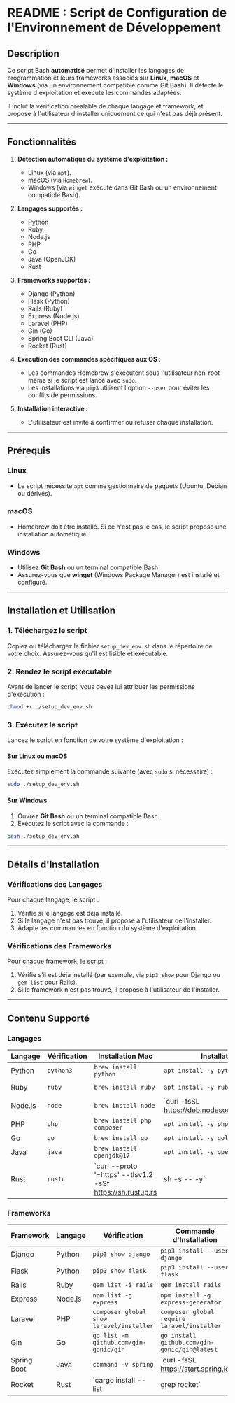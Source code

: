 # README : Script de Configuration de l'Environnement de Développement

## Description

Ce script Bash **automatisé** permet d'installer les langages de programmation et leurs frameworks associés sur **Linux**, **macOS** et **Windows** (via un environnement compatible comme Git Bash). Il détecte le système d'exploitation et exécute les commandes adaptées.

Il inclut la vérification préalable de chaque langage et framework, et propose à l'utilisateur d'installer uniquement ce qui n'est pas déjà présent.

---

## Fonctionnalités

1. **Détection automatique du système d'exploitation :**
   - Linux (via `apt`).
   - macOS (via `Homebrew`).
   - Windows (via `winget` exécuté dans Git Bash ou un environnement compatible Bash).

2. **Langages supportés :**
   - Python
   - Ruby
   - Node.js
   - PHP
   - Go
   - Java (OpenJDK)
   - Rust

3. **Frameworks supportés :**
   - Django (Python)
   - Flask (Python)
   - Rails (Ruby)
   - Express (Node.js)
   - Laravel (PHP)
   - Gin (Go)
   - Spring Boot CLI (Java)
   - Rocket (Rust)

4. **Exécution des commandes spécifiques aux OS :**
   - Les commandes Homebrew s'exécutent sous l'utilisateur non-root même si le script est lancé avec `sudo`.
   - Les installations via `pip3` utilisent l'option `--user` pour éviter les conflits de permissions.

5. **Installation interactive :**
   - L'utilisateur est invité à confirmer ou refuser chaque installation.

---

## Prérequis

### Linux
- Le script nécessite `apt` comme gestionnaire de paquets (Ubuntu, Debian ou dérivés).

### macOS
- Homebrew doit être installé. Si ce n'est pas le cas, le script propose une installation automatique.

### Windows
- Utilisez **Git Bash** ou un terminal compatible Bash.
- Assurez-vous que **winget** (Windows Package Manager) est installé et configuré.

---

## Installation et Utilisation

### 1. Téléchargez le script

Copiez ou téléchargez le fichier `setup_dev_env.sh` dans le répertoire de votre choix. Assurez-vous qu'il est lisible et exécutable.

### 2. Rendez le script exécutable

Avant de lancer le script, vous devez lui attribuer les permissions d'exécution :

```bash
chmod +x ./setup_dev_env.sh
```

### 3. Exécutez le script

Lancez le script en fonction de votre système d'exploitation :

#### Sur Linux ou macOS
Exécutez simplement la commande suivante (avec `sudo` si nécessaire) :

```bash
sudo ./setup_dev_env.sh
```

#### Sur Windows
1. Ouvrez **Git Bash** ou un terminal compatible Bash.
2. Exécutez le script avec la commande :

```bash
bash ./setup_dev_env.sh
```

---

## Détails d'Installation

### Vérifications des Langages
Pour chaque langage, le script :
1. Vérifie si le langage est déjà installé.
2. Si le langage n'est pas trouvé, il propose à l'utilisateur de l'installer.
3. Adapte les commandes en fonction du système d'exploitation.

### Vérifications des Frameworks
Pour chaque framework, le script :
1. Vérifie s'il est déjà installé (par exemple, via `pip3 show` pour Django ou `gem list` pour Rails).
2. Si le framework n'est pas trouvé, il propose à l'utilisateur de l'installer.

---

## Contenu Supporté

### Langages
| Langage    | Vérification         | Installation Mac               | Installation Linux             | Installation Windows                     |
|------------|----------------------|--------------------------------|--------------------------------|------------------------------------------|
| Python     | `python3`            | `brew install python`          | `apt install -y python3`       | `winget install --id Python.Python.3`    |
| Ruby       | `ruby`               | `brew install ruby`            | `apt install -y ruby-full`     | `winget install --id RubyInstallerTeam.RubyWithDevKit` |
| Node.js    | `node`               | `brew install node`            | `curl -fsSL https://deb.nodesource.com/setup_18.x | bash - && apt install -y nodejs` | `winget install --id OpenJS.NodeJS.LTS` |
| PHP        | `php`                | `brew install php composer`    | `apt install -y php-cli composer` | `winget install --id PHP.PHP`          |
| Go         | `go`                 | `brew install go`              | `apt install -y golang`        | `winget install --id Golang.Go`         |
| Java       | `java`               | `brew install openjdk@17`      | `apt install -y openjdk-17-jdk` | `winget install --id EclipseAdoptium.OpenJDK.17` |
| Rust       | `rustc`              | `curl --proto '=https' --tlsv1.2 -sSf https://sh.rustup.rs | sh -s -- -y` | Même commande que Mac | `winget install --id Rustlang.Rust` |

### Frameworks
| Framework   | Langage   | Vérification                | Commande d'Installation                    |
|-------------|-----------|----------------------------|--------------------------------------------|
| Django      | Python    | `pip3 show django`         | `pip3 install --user django`               |
| Flask       | Python    | `pip3 show flask`          | `pip3 install --user flask`                |
| Rails       | Ruby      | `gem list -i rails`        | `gem install rails`                        |
| Express     | Node.js   | `npm list -g express`      | `npm install -g express-generator`         |
| Laravel     | PHP       | `composer global show laravel/installer` | `composer global require laravel/installer` |
| Gin         | Go        | `go list -m github.com/gin-gonic/gin` | `go install github.com/gin-gonic/gin@latest` |
| Spring Boot | Java      | `command -v spring`        | `curl -fsSL https://start.spring.io | bash` |
| Rocket      | Rust      | `cargo install --list | grep rocket` | `cargo install rocket`                    |

